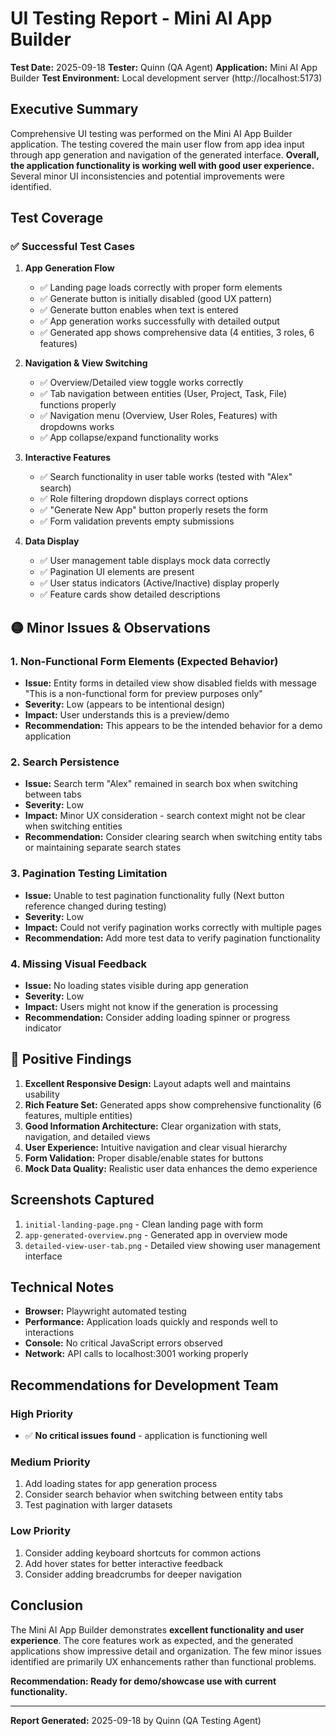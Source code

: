 # UI Testing Report - Mini AI App Builder

**Test Date:** 2025-09-18
**Tester:** Quinn (QA Agent)
**Application:** Mini AI App Builder
**Test Environment:** Local development server (http://localhost:5173)

## Executive Summary

Comprehensive UI testing was performed on the Mini AI App Builder application. The testing covered the main user flow from app idea input through app generation and navigation of the generated interface. **Overall, the application functionality is working well with good user experience.** Several minor UI inconsistencies and potential improvements were identified.

## Test Coverage

### ✅ **Successful Test Cases**

1. **App Generation Flow**
   - ✅ Landing page loads correctly with proper form elements
   - ✅ Generate button is initially disabled (good UX pattern)
   - ✅ Generate button enables when text is entered
   - ✅ App generation works successfully with detailed output
   - ✅ Generated app shows comprehensive data (4 entities, 3 roles, 6 features)

2. **Navigation & View Switching**
   - ✅ Overview/Detailed view toggle works correctly
   - ✅ Tab navigation between entities (User, Project, Task, File) functions properly
   - ✅ Navigation menu (Overview, User Roles, Features) with dropdowns works
   - ✅ App collapse/expand functionality works

3. **Interactive Features**
   - ✅ Search functionality in user table works (tested with "Alex" search)
   - ✅ Role filtering dropdown displays correct options
   - ✅ "Generate New App" button properly resets the form
   - ✅ Form validation prevents empty submissions

4. **Data Display**
   - ✅ User management table displays mock data correctly
   - ✅ Pagination UI elements are present
   - ✅ User status indicators (Active/Inactive) display properly
   - ✅ Feature cards show detailed descriptions

## 🟡 **Minor Issues & Observations**

### 1. **Non-Functional Form Elements** (Expected Behavior)

- **Issue:** Entity forms in detailed view show disabled fields with message "This is a non-functional form for preview purposes only"
- **Severity:** Low (appears to be intentional design)
- **Impact:** User understands this is a preview/demo
- **Recommendation:** This appears to be the intended behavior for a demo application

### 2. **Search Persistence**

- **Issue:** Search term "Alex" remained in search box when switching between tabs
- **Severity:** Low
- **Impact:** Minor UX consideration - search context might not be clear when switching entities
- **Recommendation:** Consider clearing search when switching entity tabs or maintaining separate search states

### 3. **Pagination Testing Limitation**

- **Issue:** Unable to test pagination functionality fully (Next button reference changed during testing)
- **Severity:** Low
- **Impact:** Could not verify pagination works correctly with multiple pages
- **Recommendation:** Add more test data to verify pagination functionality

### 4. **Missing Visual Feedback**

- **Issue:** No loading states visible during app generation
- **Severity:** Low
- **Impact:** Users might not know if the generation is processing
- **Recommendation:** Consider adding loading spinner or progress indicator

## 🎯 **Positive Findings**

1. **Excellent Responsive Design:** Layout adapts well and maintains usability
2. **Rich Feature Set:** Generated apps show comprehensive functionality (6 features, multiple entities)
3. **Good Information Architecture:** Clear organization with stats, navigation, and detailed views
4. **User Experience:** Intuitive navigation and clear visual hierarchy
5. **Form Validation:** Proper disable/enable states for buttons
6. **Mock Data Quality:** Realistic user data enhances the demo experience

## Screenshots Captured

1. `initial-landing-page.png` - Clean landing page with form
2. `app-generated-overview.png` - Generated app in overview mode
3. `detailed-view-user-tab.png` - Detailed view showing user management interface

## Technical Notes

- **Browser:** Playwright automated testing
- **Performance:** Application loads quickly and responds well to interactions
- **Console:** No critical JavaScript errors observed
- **Network:** API calls to localhost:3001 working properly

## Recommendations for Development Team

### High Priority

- ✅ **No critical issues found** - application is functioning well

### Medium Priority

1. Add loading states for app generation process
2. Consider search behavior when switching between entity tabs
3. Test pagination with larger datasets

### Low Priority

1. Consider adding keyboard shortcuts for common actions
2. Add hover states for better interactive feedback
3. Consider adding breadcrumbs for deeper navigation

## Conclusion

The Mini AI App Builder demonstrates **excellent functionality and user experience**. The core features work as expected, and the generated applications show impressive detail and organization. The few minor issues identified are primarily UX enhancements rather than functional problems.

**Recommendation: Ready for demo/showcase use with current functionality.**

---

**Report Generated:** 2025-09-18 by Quinn (QA Testing Agent)
